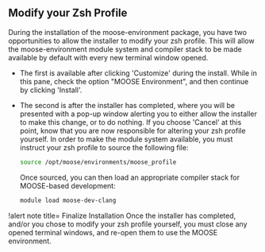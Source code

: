 ## Modify your Zsh Profile

During the installation of the moose-environment package, you have two opportunities to allow the installer to modify your zsh profile. This will allow the moose-environment module system and compiler stack to be made available by default with every new terminal window opened.

- The first is available after clicking 'Customize' during the install. While in this pane, check the option "MOOSE Environment", and then continue by clicking 'Install'.

- The second is after the installer has completed, where you will be presented with a pop-up window alerting you to either allow the installer to make this change, or to do nothing. If you choose 'Cancel' at this point, know that you are now responsible for altering your zsh profile yourself. In order to make the module system available, you must instruct your zsh profile to source the following file:

  ```bash
  source /opt/moose/environments/moose_profile
  ```

  Once sourced, you can then load an appropriate compiler stack for MOOSE-based development:

  ```bash
  module load moose-dev-clang
  ```

!alert note title= Finalize Installation
Once the installer has completed, and/or you chose to modify your zsh profile yourself, you must close any opened terminal windows, and re-open them to use the MOOSE environment.
